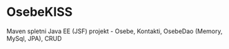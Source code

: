 # OsebeKISS
Maven spletni Java EE (JSF) projekt - Osebe, Kontakti, OsebeDao (Memory, MySql, JPA), CRUD
